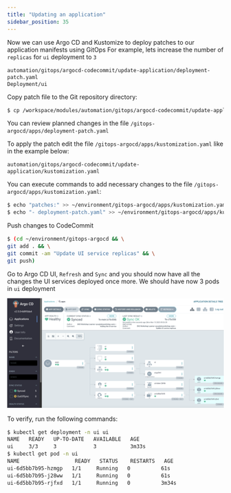 ```yaml
---
title: "Updating an application"
sidebar_position: 35
---
```


Now we can use Argo CD and Kustomize to deploy patches to our application manifests using GitOps
For example, lets increase the number of `replicas` for `ui` deployment to `3`

```kustomization
automation/gitops/argocd-codecommit/update-application/deployment-patch.yaml
Deployment/ui
```

Copy patch file to the Git repository directory:

```bash
$ cp /workspace/modules/automation/gitops/argocd-codecommit/update-application/deployment-patch.yaml ~/environment/gitops-argocd/apps/deployment-patch.yaml
```

You can review planned changes in the file `/gitops-argocd/apps/deployment-patch.yaml`

To apply the patch edit the file `/gitops-argocd/apps/kustomization.yaml` like in the example below:

```file
automation/gitops/argocd-codecommit/update-application/kustomization.yaml
```

You can execute commands to add necessary changes to the file `/gitops-argocd/apps/kustomization.yaml`:

```bash
$ echo "patches:" >> ~/environment/gitops-argocd/apps/kustomization.yaml
$ echo "- deployment-patch.yaml" >> ~/environment/gitops-argocd/apps/kustomization.yaml
```

Push changes to CodeCommit

```bash
$ (cd ~/environment/gitops-argocd && \
git add . && \
git commit -am "Update UI service replicas" && \
git push)
```

Go to Argo CD UI, `Refresh` and `Sync` and you should now have all the changes the UI services deployed once more.
We should have now 3 pods in `ui` deployment

![argocd-update-application](argocd-update-application.png)

To verify, run the following commands:

```bash
$ kubectl get deployment -n ui ui
NAME   READY   UP-TO-DATE   AVAILABLE   AGE
ui     3/3     3            3           3m33s
$ kubectl get pod -n ui
NAME                  READY   STATUS    RESTARTS   AGE
ui-6d5bb7b95-hzmgp   1/1     Running   0          61s
ui-6d5bb7b95-j28ww   1/1     Running   0          61s
ui-6d5bb7b95-rjfxd   1/1     Running   0          3m34s
```

